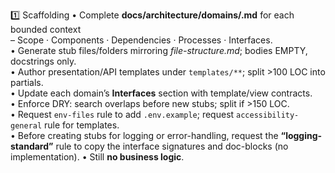1️⃣ Scaffolding
• Complete **docs/architecture/domains/<domain>.md** for each bounded context  
  – Scope · Components · Dependencies · Processes · Interfaces.  
• Generate stub files/folders mirroring *file-structure.md*; bodies EMPTY, docstrings only.  
• Author presentation/API templates under `templates/**`; split >100 LOC into partials.  
• Update each domain’s **Interfaces** section with template/view contracts.  
• Enforce DRY: search overlaps before new stubs; split if >150 LOC.  
• Request `env-files` rule to add `.env.example`; request `accessibility-general` rule for templates.  
• Before creating stubs for logging or error-handling, request the **“logging-standard”** rule to copy the interface signatures and doc-blocks (no implementation).
• Still **no business logic**.